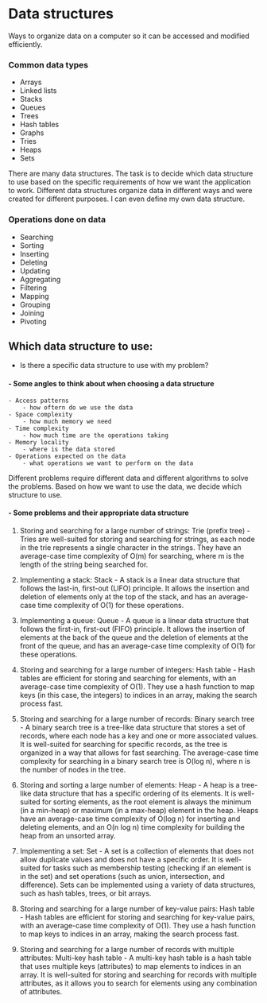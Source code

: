 # Data structures

Ways to organize data on a computer so it can be accessed and modified efficiently. 

### Common data types

- Arrays
- Linked lists
- Stacks
- Queues
- Trees
- Hash tables
- Graphs
- Tries
- Heaps
- Sets

There are many data structures. The task is to decide which data structure to use based on the specific requirements of how we want the application to work. Different data structures organize data in different ways and were created for different purposes. I can even define my own data structure. 

### Operations done on data

- Searching
- Sorting
- Inserting
- Deleting
- Updating
- Aggregating
- Filtering
- Mapping
- Grouping
- Joining
- Pivoting

## Which data structure to use:
- Is there a specific data structure to use with my problem?

#### - Some angles to think about when choosing a data structure

	- Access patterns
		- how oftern do we use the data
	- Space complexity
		- how much memory we need
	- Time complexity
		- how much time are the operations taking
	- Memory locality
		- where is the data stored
	- Operations expected on the data
		- what operations we want to perform on the data

Different problems require different data and different algorithms to solve the problems. Based on how we want to use the data, we decide which structure to use.

#### - Some problems and their appropriate data structure

1.  Storing and searching for a large number of strings: Trie (prefix tree) - Tries are well-suited for storing and searching for strings, as each node in the trie represents a single character in the strings. They have an average-case time complexity of O(m) for searching, where m is the length of the string being searched for.
    
2.  Implementing a stack: Stack - A stack is a linear data structure that follows the last-in, first-out (LIFO) principle. It allows the insertion and deletion of elements only at the top of the stack, and has an average-case time complexity of O(1) for these operations.
    
3.  Implementing a queue: Queue - A queue is a linear data structure that follows the first-in, first-out (FIFO) principle. It allows the insertion of elements at the back of the queue and the deletion of elements at the front of the queue, and has an average-case time complexity of O(1) for these operations.
    
4.  Storing and searching for a large number of integers: Hash table - Hash tables are efficient for storing and searching for elements, with an average-case time complexity of O(1). They use a hash function to map keys (in this case, the integers) to indices in an array, making the search process fast.
    
5.  Storing and searching for a large number of records: Binary search tree - A binary search tree is a tree-like data structure that stores a set of records, where each node has a key and one or more associated values. It is well-suited for searching for specific records, as the tree is organized in a way that allows for fast searching. The average-case time complexity for searching in a binary search tree is O(log n), where n is the number of nodes in the tree.

6.  Storing and sorting a large number of elements: Heap - A heap is a tree-like data structure that has a specific ordering of its elements. It is well-suited for sorting elements, as the root element is always the minimum (in a min-heap) or maximum (in a max-heap) element in the heap. Heaps have an average-case time complexity of O(log n) for inserting and deleting elements, and an O(n log n) time complexity for building the heap from an unsorted array.
    
7.  Implementing a set: Set - A set is a collection of elements that does not allow duplicate values and does not have a specific order. It is well-suited for tasks such as membership testing (checking if an element is in the set) and set operations (such as union, intersection, and difference). Sets can be implemented using a variety of data structures, such as hash tables, trees, or bit arrays.
    
8.  Storing and searching for a large number of key-value pairs: Hash table - Hash tables are efficient for storing and searching for key-value pairs, with an average-case time complexity of O(1). They use a hash function to map keys to indices in an array, making the search process fast.
    
9.  Storing and searching for a large number of records with multiple attributes: Multi-key hash table - A multi-key hash table is a hash table that uses multiple keys (attributes) to map elements to indices in an array. It is well-suited for storing and searching for records with multiple attributes, as it allows you to search for elements using any combination of attributes.
